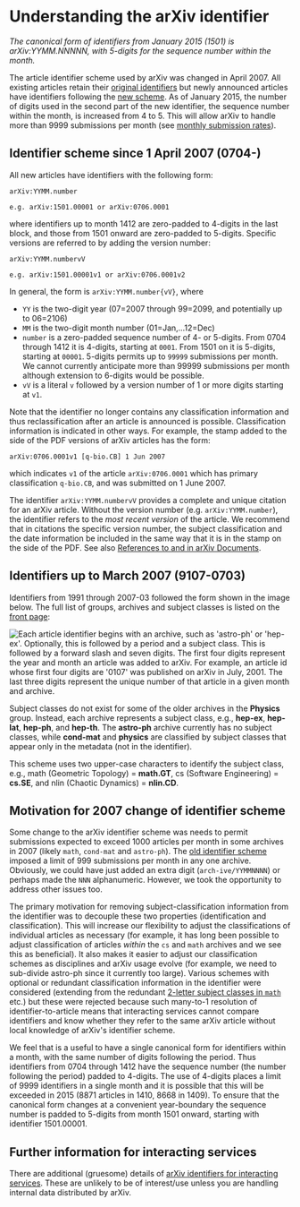 Understanding the arXiv identifier
==================================

*The canonical form of identifiers from January 2015 (1501) is
arXiv:YYMM.NNNNN, with 5-digits for the sequence number within the
month.*

The article identifier scheme used by arXiv was changed in April 2007.
All existing articles retain their [original identifiers](#old) but
newly announced articles have identifiers following the [new
scheme](#new). As of January 2015, the number of digits used in the
second part of the new identifier, the sequence number within the month,
is increased from 4 to 5. This will allow arXiv to handle more than 9999
submissions per month (see [monthly submission
rates](https://arxiv.org/stats/monthly_submissions)).

<span id="new"></span>

Identifier scheme since 1 April 2007 (0704-)
--------------------------------------------

All new articles have identifiers with the following form:

`arXiv:YYMM.number`

`e.g. arXiv:1501.00001 or arXiv:0706.0001`

where identifiers up to month 1412 are zero-padded to 4-digits in the
last block, and those from 1501 onward are zero-padded to 5-digits.
Specific versions are referred to by adding the version number:

`arXiv:YYMM.numbervV`

`e.g. arXiv:1501.00001v1 or arXiv:0706.0001v2`

In general, the form is `arXiv:YYMM.number{vV}`, where

-   `YY` is the two-digit year (07=2007 through 99=2099, and potentially
    up to 06=2106)
-   `MM` is the two-digit month number (01=Jan,...12=Dec)
-   `number` is a zero-padded sequence number of 4- or 5-digits. From
    0704 through 1412 it is 4-digits, starting at `0001`. From 1501 on
    it is 5-digits, starting at `00001`. 5-digits permits up to `99999`
    submissions per month. We cannot currently anticipate more than
    99999 submissions per month although extension to 6-digits would be
    possible.
-   `vV` is a literal `v` followed by a version number of 1 or more
    digits starting at `v1`.

Note that the identifier no longer contains any classification
information and thus reclassification after an article is announced is
possible. Classification information is indicated in other ways. For
example, the stamp added to the side of the PDF versions of arXiv
articles has the form:

`arXiv:0706.0001v1 [q-bio.CB] 1 Jun 2007`

which indicates `v1` of the article `arXiv:0706.0001` which has primary
classification `q-bio.CB`, and was submitted on 1 June 2007.

The identifier `arXiv:YYMM.numbervV` provides a complete and unique
citation for an arXiv article. Without the version number (e.g.
`arXiv:YYMM.number`), the identifier refers to the *most recent version*
of the article. We recommend that in citations the specific version
number, the subject classification and the date information be included
in the same way that it is in the stamp on the side of the PDF. See also
[References to and in arXiv
Documents](faq/references.md).

<span id="old"></span>

Identifiers up to March 2007 (9107-0703)
----------------------------------------

Identifiers from 1991 through 2007-03 followed the form shown in the
image below. The full list of groups, archives and subject classes is
listed on the [front page](https://arxiv.org):

![Each article identifier begins with an archive, such as 'astro-ph' or
'hep-ex'. Optionally, this is followed by a period and a subject class.
This is followed by a forward slash and seven digits. The first four
digits represent the year and month an article was added to arXiv. For
example, an article id whose first four digits are '0107' was published
on arXiv in July, 2001. The last three digits represent the unique
number of that article in a given month and
archive.](https://arxiv.org/icons/arxiv_identifier.png)

Subject classes do not exist for some of the older archives in the
**Physics** group. Instead, each archive represents a subject class,
e.g., **hep-ex**, **hep-lat**, **hep-ph**, and **hep-th**. The
**astro-ph** archive currently has no subject classes, while
**cond-mat** and **physics** are classified by subject classes that
appear only in the metadata (not in the identifier).

This scheme uses two upper-case characters to identify the subject
class, e.g., math (Geometric Topology) = **math.GT**, cs (Software
Engineering) = **cs.SE**, and nlin (Chaotic Dynamics) = **nlin.CD**.

Motivation for 2007 change of identifier scheme
-----------------------------------------------

Some change to the arXiv identifier scheme was needs to permit
submissions expected to exceed 1000 articles per month in some archives
in 2007 (likely `math`, `cond-mat` and `astro-ph`). The [old identifier
scheme](#old) imposed a limit of 999 submissions per month in any one
archive. Obviously, we could have just added an extra digit
(`arch-ive/YYMMNNNN`) or perhaps made the `NNN` alphanumeric. However,
we took the opportunity to address other issues too.

The primary motivation for removing subject-classification information
from the identifier was to decouple these two properties (identification
and classification). This will increase our flexibility to adjust the
classifications of individual articles as necessary (for example, it has
long been possible to adjust classification of articles *within* the
`cs` and `math` archives and we see this as beneficial). It also makes
it easier to adjust our classification schemes as disciplines and arXiv
usage evolve (for example, we need to sub-divide astro-ph since it
currently too large). Various schemes with optional or redundant
classification information in the identifier were considered (extending
from the redundant [2-letter subject classes in `math`](https://arxiv.org/list/math/info)
etc.) but these were rejected because such many-to-1 resolution of
identifier-to-article means that interacting services cannot compare
identifiers and know whether they refer to the same arXiv article
without local knowledge of arXiv's identifier scheme.

We feel that is a useful to have a single canonical form for identifiers
within a month, with the same number of digits following the period.
Thus identifiers from 0704 through 1412 have the sequence number (the
number following the period) padded to 4-digits. The use of 4-digits
places a limit of 9999 identifiers in a single month and it is possible
that this will be exceeded in 2015 (8871 articles in 1410, 8668 in
1409). To ensure that the canonical form changes at a convenient
year-boundary the sequence number is padded to 5-digits from month 1501
onward, starting with identifier 1501.00001.

Further information for interacting services
--------------------------------------------

There are additional (gruesome) details of [arXiv identifiers for
interacting services](arxiv_identifier_for_services.md). These are unlikely
to be of interest/use unless you are handling internal data distributed
by arXiv.
